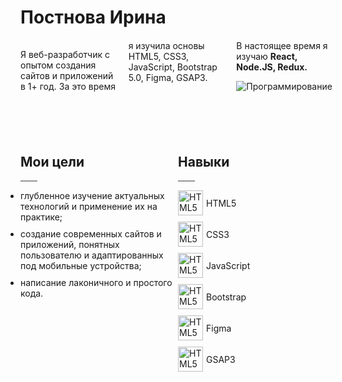 <h1> Постнова Ирина </h1>

<section style="margin: 20px 0 60px;-webkit-column-count: 3; -moz-column-count: 3; column-count: 3; ">
  <p>Я веб-разработчик с опытом создания сайтов и приложений в 1+ год. За это время я изучила основы HTML5, CSS3, JavaScript, Bootstrap 5.0, Figma, GSAP3.</p>
  <p>В настоящее время я изучаю <strong> React, Node.JS, Redux. </strong></p>
  <img src="https://modnica.club/uploads/posts/2021-11/thumbs/1635977296_104-modnica-club-p-graficheskii-minimalizm-113.jpg" alt="Программирование">
</section>

<section style="margin: 70px 0; display:flex;flex-wrap: wrap;">
  <div style="flex:1;">
    <h2> Мои цели </h2>
    <span style="display:block; margin: 6px 0;height:0; width:25px; border: 1px solid #999494;"> </span>
    <ul style="padding-left:0;">
      <li style="margin: 10px 0;">глубленное изучение актуальных технологий и применение их на практике; </li>
      <li style="margin: 10px 0;"> создание современных сайтов и приложений, понятных пользователю и адаптированных под мобильные устройства;</li>
      <li style="margin: 10px 0;"> написание лаконичного и простого кода.</li>
    </ul>
    </div>
  <div style="flex:1;">
    <h2> Навыки </h2>
    <span style="display:block; margin: 6px 0;height:0; width:25px; border: 1px solid #999494;"> </span>
    <ul style="padding-left:0;">
      <li style="margin: 10px 0;list-style:none;display:flex;align-items:center;"><img src="https://pstnv.github.io/icons/techs/icon_html.png" style="margin-right: 5px; width:40px;" alt="HTML5"> HTML5 </li>
      <li style="margin: 10px 0;list-style:none;display:flex;align-items:center;"><img src="https://pstnv.github.io/icons/techs/icon_css.png" style="margin-right: 5px; width:40px;" alt="HTML5"> CSS3 </li>
      <li style="margin: 10px 0;list-style:none;display:flex;align-items:center;"><img src="https://pstnv.github.io/icons/techs/icon_javascript.png" style="margin-right: 5px; width:40px;" alt="HTML5"> JavaScript </li>
      <li style="margin: 10px 0;list-style:none;display:flex;align-items:center;"><img src="https://pstnv.github.io/icons/techs/icon_bootstrap.png" style="margin-right: 5px; width:40px;" alt="HTML5"> Bootstrap </li>
      <li style="margin: 10px 0;list-style:none;display:flex;align-items:center;"><img src="https://pstnv.github.io/icons/techs/icon_figma.png" style="margin-right: 5px; width:40px;" alt="HTML5"> Figma </li>
      <li style="margin: 10px 0;list-style:none;display:flex;align-items:center;"><img src="https://pstnv.github.io/icons/techs/icon_gsap.png" style="margin-right: 5px; width:40px;" alt="HTML5"> GSAP3 </li>
    </ul>
    </div>
</section>
